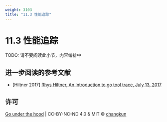 ```yaml
---
weight: 3103
title: "11.3 性能追踪"
---
```


# 11.3 性能追踪

TODO: 请不要阅读此小节，内容编排中

## 进一步阅读的参考文献

- [Hiltner 2017] [Rhys Hiltner, An Introduction to go tool trace, July 13, 2017](https://about.sourcegraph.com/go/an-introduction-to-go-tool-trace-rhys-hiltner)

## 许可

[Go under the hood](https://github.com/changkun/go-under-the-hood) | CC-BY-NC-ND 4.0 & MIT &copy; [changkun](https://changkun.de)
